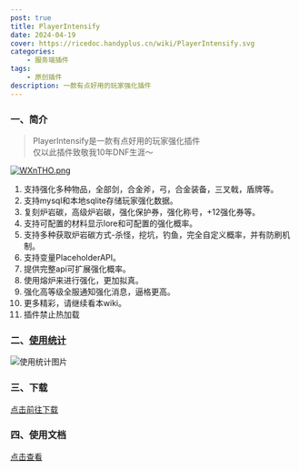 ```yaml
---
post: true
title: PlayerIntensify
date: 2024-04-19
cover: https://ricedoc.handyplus.cn/wiki/PlayerIntensify.svg
categories:
    - 服务端插件
tags:
    - 原创插件
description: 一款有点好用的玩家强化插件
---
```


### 一、简介

> PlayerIntensify是一款有点好用的玩家强化插件  
> 仅以此插件致敬我10年DNF生涯～

[![WXnTHO.png](https://z3.ax1x.com/2021/07/30/WXnTHO.png)](https://imgtu.com/i/WXnTHO)

1. 支持强化多种物品，全部剑，合金斧，弓，合金装备，三叉戟，盾牌等。
2. 支持mysql和本地sqlite存储玩家强化数据。
3. 复刻炉岩碳，高级炉岩碳，强化保护券，强化称号，+12强化券等。
4. 支持可配置的材料显示lore和可配置的强化概率。
5. 支持多种获取炉岩碳方式-杀怪，挖坑，钓鱼，完全自定义概率，并有防刷机制。
6. 支持变量PlaceholderAPI。
7. 提供完整api可扩展强化概率。
8. 使用熔炉来进行强化，更加拟真。
9. 强化高等级全服通知强化消息，逼格更高。
10. 更多精彩，请继续看本wiki。
11. 插件禁止热加载

### 二、[使用统计](https://bstats.org/plugin/bukkit/PlayerIntensify/10303)

![使用统计图片](https://bstats.org/signatures/bukkit/PlayerIntensify.svg)

### 三、下载

[点击前往下载](https://www.alipan.com/s/HjPyGxVA1h4)

### 四、使用文档

[点击查看](https://ricedoc.handyplus.cn/wiki/PlayerIntensify/README)
